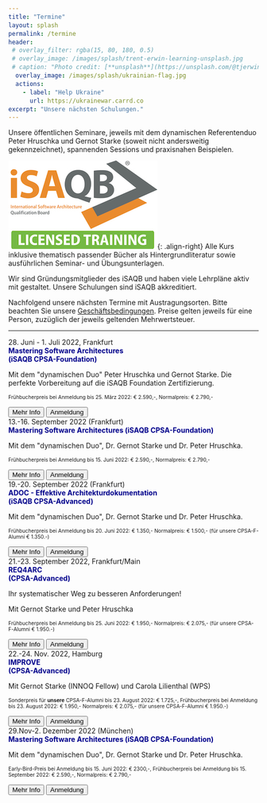 ```yaml
---
title: "Termine"
layout: splash
permalink: /termine
header:
 # overlay_filter: rgba(15, 80, 180, 0.5)
 # overlay_image: /images/splash/trent-erwin-learning-unsplash.jpg
 # caption: "Photo credit: [**unsplash**](https://unsplash.com/@tjerwin)"
  overlay_image: /images/splash/ukrainian-flag.jpg
  actions: 
    - label: "Help Ukraine"  
      url: https://ukrainewar.carrd.co  
excerpt: "Unsere nächsten Schulungen."
---
```


Unsere öffentlichen Seminare, jeweils mit dem dynamischen Referentenduo Peter Hruschka und Gernot Starke (soweit nicht andersweitig gekennzeichnet), spannenden Sessions und praxisnahen Beispielen.

![](/images/training/LICENSED_TRAINING_logo.jpg){: .align-right}
Alle Kurs inklusive thematisch passender Bücher als Hintergrundliteratur sowie ausführlichen Seminar- und Übungsunterlagen.

Wir sind Gründungsmitglieder des iSAQB und haben viele Lehrpläne aktiv mit gestaltet.
Unsere Schulungen sind iSAQB akkreditiert.


Nachfolgend unsere nächsten Termine mit Austragungsorten.
Bitte beachten Sie unsere <a href="/terms">Geschäftsbedingungen</a>. Preise gelten jeweils für eine Person, zuzüglich der jeweils geltenden Mehrwertsteuer.


<hr>

<div class="timeline">

 

<div class="container right"> <!-- MSA Juni 2022 FRA -->
    <div class="content">
     28.  Juni - 1. Juli 2022, Frankfurt<br>
      <strong style="color:DarkBlue;">Mastering Software Architectures<br> 
      (iSAQB CPSA-Foundation)</strong>
      <p>
        Mit dem "dynamischen Duo" Peter Hruschka und Gernot Starke.
        Die perfekte Vorbereitung auf die iSAQB Foundation Zertifizierung.
      </p>
  <p style="font-size-adjust: 0.4;">
       Frühbucherpreis bei Anmeldung bis 25. März 2022: € 2.590,-,
       Normalpreis: € 2.790,-
     </p>
      <a href="info-msa"><button class="button buttonMSA">Mehr Info</button></a>
      <a href="anmeldung"><button class="button buttonAnmeldung">Anmeldung</button></a>
  </div><!-- content -->
 </div> <!-- container-->


<div class="container left"> <!-- MSA Sept 2022, FRA -->
  <div class="content" >
    13.-16. September 2022 (Frankfurt)<br>
    <strong style="color:DarkBlue;">Mastering Software Architectures
    (iSAQB CPSA-Foundation)<br>
    </strong> 
    <p>Mit dem "dynamischen Duo", Dr. Gernot Starke und Dr. Peter Hruschka.</p>
    <p style="font-size-adjust: 0.4;">
        Frühbucherpreis bei Anmeldung bis 15. Juni 2022: € 2.590,-,
       Normalpreis: € 2.790,-
      </p>
    <a href="info-msa"><button class="button buttonMSA">Mehr Info</button></a>
    <a href="anmeldung"><button class="button buttonAnmeldung">Anmeldung</button></a>
    </div>
</div> 

<div class="container right"> <!-- ADOC Sept 2022 FRA -->
  <div class="content" >
    19.-20. September 2022 (Frankfurt)<br>
    <strong style="color:DarkBlue;">ADOC - Effektive Architekturdokumentation<br>
    (iSAQB CPSA-Advanced)</strong> 
    <p>Mit dem "dynamischen Duo", Dr. Gernot Starke und Dr. Peter Hruschka.</p>
      <p style="font-size-adjust: 0.4;">
        Frühbucherpreis bei Anmeldung bis 20. Juni 2022: € 1.350,-
        Normalpreis: € 1.500,- (für unsere CPSA-F-Alumni € 1.350.-)
      </p>
    <a href="info-adoc"><button class="button buttonADOC">Mehr Info</button></a>
    <a href="anmeldung"><button class="button buttonAnmeldung">Anmeldung</button></a>
    </div>
</div> 

<div class="container left">  <!-- Req4Arc Sept 22, FRA -->
    <div class="content">
      21.-23. September 2022, Frankfurt/Main<br>
      <strong style="color:DarkBlue;">REQ4ARC <br>(CPSA-Advanced)</strong><br>
      <p>Ihr systematischer Weg zu besseren Anforderungen!
      </p>
    <p>Mit Gernot Starke und Peter Hruschka</p>
      <p style="font-size-adjust: 0.4;">
        Frühbucherpreis bei Anmeldung bis 25. Juni 2022: € 1.950,-
        Normalpreis: € 2.075,- (für unsere CPSA-F-Alumni € 1.950.-)
      </p>
      <a href="info-req4arc"><button class="button buttonReq4Arc">Mehr Info</button></a>
      <a href="anmeldung"><button class="button buttonAnmeldung">Anmeldung</button></a>
  </div><!-- content -->
</div><!-- container-->


<div class="container right"> <!-- IMPROVE NOV 2022 Hamburg-->
    <div class="content">
      22.-24. Nov. 2022, Hamburg <br>
      <strong style="color:DarkBlue;">IMPROVE<br> 
      (CPSA-Advanced)</strong><br>
    <p>Mit Gernot Starke (INNOQ Fellow) und Carola Lilienthal (WPS)</p>
      <p style="font-size-adjust: 0.4;">
        Sonderpreis für <strong>unsere</strong> CPSA-F-Alumni bis 23. August 2022: € 1.725,-, 
        Frühbucherpreis bei Anmeldung bis 23. August 2022: € 1.950,-
        Normalpreis: € 2.075,- (für unsere CPSA-F-Alumni € 1.950.-)
      </p>
      <a href="info-improve"><button class="button buttonImprove">Mehr Info</button></a>
      <a href="anmeldung"><button class="button buttonAnmeldung">Anmeldung</button></a>
  </div><!-- content -->
</div><!-- container-->

<div class="container left"> <!-- MSA Sept 2022, MUC -->
  <div class="content" >
    29.Nov-2. Dezember 2022 (München)<br>
    <strong style="color:DarkBlue;">Mastering Software Architectures
    (iSAQB CPSA-Foundation)<br>
    </strong> 
    <p>Mit dem "dynamischen Duo", Dr. Gernot Starke und Dr. Peter Hruschka.</p>
    <p style="font-size-adjust: 0.4;">
        Early-Bird-Preis bei Anmeldung bis 15. Juni 2022: € 2300,-,
        Frühbucherpreis bei Anmeldung bis 15. September 2022: € 2.590,-,
       Normalpreis: € 2.790,-
      </p>
    <a href="info-msa"><button class="button buttonMSA">Mehr Info</button></a>
    <a href="anmeldung"><button class="button buttonAnmeldung">Anmeldung</button></a>
    </div>
</div> 


 <!-- MSA März 2022, MUC 
<div class="container left">
  <div class="content" style="color:darkgrey">
    15.-18. März 2022 (München)<br>
    <strong style="color:DarkBlue;">Mastering Software Architectures<br>
    (iSAQB Foundation Level)</strong> 
    <p>Mit dem "dynamischen Duo", Dr. Gernot Starke und Dr. Peter Hruschka.</p>
    <p style="color:red;">(Ausgebucht, nur noch Warteliste)</p>
    <p style="font-size-adjust: 0.4;">
       Normalpreis: € 2.790,-
      </p>
    <a href="info-msa"><button class="button buttonMSA">Mehr Info</button></a>
    <a href="anmeldung"><button class="button buttonAnmeldung">Anmeldung</button></a>
    </div>
</div> 
 -->

<!-- example "ausgebucht":
<div class="container left">
  <div class="content" style="color:darkgrey">
    15.-18. März 2022 (Frankfurt)
    <strong>Mastering Software Architectures</strong> 
    <p>Mit dem "dynamischen Duo", Dr. Gernot Starke und Dr. Peter Hruschka.</p>
    <p style="color:red;">(Ausgebucht, nur noch Warteliste)</p>
    <a href="info-msa"><button class="button buttonMSA">Mehr Info</button></a>
    <a href="anmeldung"><button class="button buttonAnmeldung">Anmeldung</button></a>

    </div>
</div> 
=== -->

</div>
